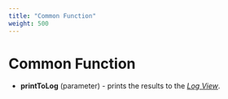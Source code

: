 ```yaml
---
title: "Common Function"
weight: 500
---
```



# Common Function

*   **printToLog** (parameter) - prints the results to the [_Log View_](/docs/workflow-designer/introduction/ugene-components-and-workflow-designer/task-view-notifications-and-log-view).
